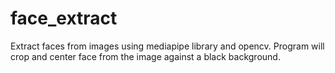 # face_extract
Extract faces from images using mediapipe library and opencv.
Program will crop and center face from the image against a black background.
